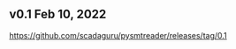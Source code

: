 <!-- https://developers.home-assistant.io/docs/add-ons/presentation#keeping-a-changelog -->
## v0.1 Feb 10, 2022

https://github.com/scadaguru/pysmtreader/releases/tag/0.1

